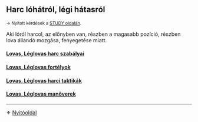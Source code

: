 ## Harc lóhátról, légi hátasról

<sub>→ Nyitott kérdések a [STUDY oldalán](https://github.com/kaktusztea/km100/wiki/STUDY.lovasharc).</sub>

Aki lóról harcol, az előnyben van, részben a magasabb pozíció, részben lova állandó mozgása, fenyegetése miatt.

#### [Lovas, Léglovas harc szabályai](067_01_lovas_harc_szabalyok.md)

#### [Lovas, Léglovas fortélyok](067_02_lovas_leglovas_fortelyok.md)

#### [Lovas. Léglovas harci taktikák](067_03_lovas_harci_taktikak.md)

#### [Lovas, Léglovas manőverek](067_04_lovas_leglovas_manoverek.md)

---

⚜️ [Nyitóoldal](start.md)
